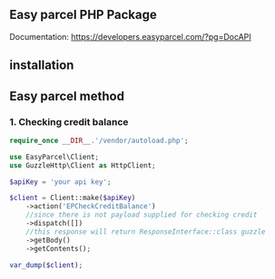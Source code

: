 ## Easy parcel PHP Package

Documentation: 
https://developers.easyparcel.com/?pg=DocAPI

## installation 

## Easy parcel method 

### 1. Checking credit balance

```php
require_once __DIR__.'/vendor/autoload.php';

use EasyParcel\Client;
use GuzzleHttp\Client as HttpClient;

$apiKey = 'your api key';

$client = Client::make($apiKey)
    ->action('EPCheckCreditBalance')
    //since there is not payload supplied for checking credit
    ->dispatch([])
    //this response will return ResponseInterface::class guzzle 
    ->getBody()
    ->getContents();

var_dump($client);

```